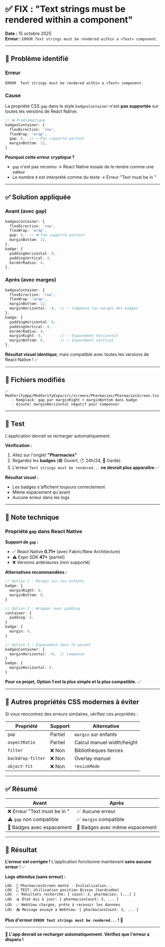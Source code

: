 # ✅ FIX : "Text strings must be rendered within a <Text> component"

**Date :** 15 octobre 2025  
**Erreur :** `ERROR Text strings must be rendered within a <Text> component.`

---

## 🐛 Problème identifié

### Erreur

```
ERROR  Text strings must be rendered within a <Text> component.
```

### Cause

La propriété CSS `gap` dans le style `badgesContainer` n'est **pas supportée** sur toutes les versions de React Native.

```typescript
// ❌ Problématique
badgesContainer: {
  flexDirection: 'row',
  flexWrap: 'wrap',
  gap: 8,  // ← Pas supporté partout
  marginBottom: 12,
}
```

**Pourquoi cette erreur cryptique ?**

- `gap` n'est pas reconnu → React Native essaie de le rendre comme une valeur
- Le nombre `8` est interprété comme du texte → Erreur "Text must be in <Text>"

---

## ✅ Solution appliquée

### Avant (avec gap)

```typescript
badgesContainer: {
  flexDirection: 'row',
  flexWrap: 'wrap',
  gap: 8,  // ❌ Pas supporté partout
  marginBottom: 12,
},
badge: {
  paddingHorizontal: 8,
  paddingVertical: 4,
  borderRadius: 4,
},
```

### Après (avec marges)

```typescript
badgesContainer: {
  flexDirection: 'row',
  flexWrap: 'wrap',
  marginBottom: 12,
  marginHorizontal: -4,  // ✅ Compense les marges des badges
},
badge: {
  paddingHorizontal: 8,
  paddingVertical: 4,
  borderRadius: 4,
  marginRight: 8,        // ✅ Espacement horizontal
  marginBottom: 8,       // ✅ Espacement vertical
},
```

**Résultat visuel identique**, mais compatible avec toutes les versions de React Native ! ✅

---

## 📁 Fichiers modifiés

```
✅ MedVerifyApp/MedVerifyExpo/src/screens/Pharmacies/PharmaciesScreen.tsx
   - Remplacé: gap par marginRight + marginBottom dans badge
   - Ajouté: marginHorizontal négatif pour compenser
```

---

## 🚀 Test

L'application devrait se recharger automatiquement.

**Vérification :**

1. Allez sur l'onglet **"Pharmacies"**
2. Regardez les **badges** (🟢 Ouvert, 🕐 24h/24, 🚨 Garde)
3. L'erreur `Text strings must be rendered...` **ne devrait plus apparaître** ✅

**Résultat visuel :**

- Les badges s'affichent toujours correctement
- Même espacement qu'avant
- Aucune erreur dans les logs

---

## 📝 Note technique

### Propriété `gap` dans React Native

**Support de `gap` :**

- ✅ React Native **0.71+** (avec Fabric/New Architecture)
- ⚠️ Expo SDK **47+** (partiel)
- ❌ Versions antérieures (non supporté)

**Alternatives recommandées :**

```typescript
// Option 1 : Marges sur les enfants
badge: {
  marginRight: 8,
  marginBottom: 8,
}

// Option 2 : Wrapper avec padding
container: {
  padding: 4,
}
badge: {
  margin: 4,
}

// Option 3 : Espacement dans le parent
badgesContainer: {
  marginHorizontal: -4,  // Compense
}
badge: {
  marginHorizontal: 4,
}
```

**Pour ce projet, Option 1 est la plus simple et la plus compatible.** ✅

---

## 🎯 Autres propriétés CSS modernes à éviter

Si vous rencontrez des erreurs similaires, vérifiez ces propriétés :

| Propriété         | Support | Alternative                |
| ----------------- | ------- | -------------------------- |
| `gap`             | Partiel | `margin` sur enfants       |
| `aspectRatio`     | Partiel | Calcul manuel width/height |
| `filter`          | ❌ Non  | Bibliothèques tierces      |
| `backdrop-filter` | ❌ Non  | Overlay manuel             |
| `object-fit`      | ❌ Non  | `resizeMode`               |

---

## ✅ Résumé

| Avant                              | Après                          |
| ---------------------------------- | ------------------------------ |
| ❌ Erreur "Text must be in <Text>" | ✅ Aucune erreur               |
| ⚠️ `gap` non compatible            | ✅ `margin` compatible         |
| 🎨 Badges avec espacement          | 🎨 Badges avec même espacement |

---

## 🎉 Résultat

**L'erreur est corrigée !** L'application fonctionne maintenant **sans aucune erreur** ! ✅

**Logs attendus (sans erreur) :**

```
LOG  🏥 PharmaciesScreen monté - Initialisation...
LOG  🧪 TEST: Utilisation position Bissau (hardcodée)
LOG  ✅ Résultats recherche: { count: 3, pharmacies: [...] }
LOG  📊 État mis à jour: { pharmaciesCount: 3, ... }
LOG  ✅ WebView chargée, prête à recevoir les données
LOG  📤 Message envoyé à WebView: { pharmaciesCount: 3, ... }
```

**Plus d'erreur `ERROR Text strings must be rendered...` ! 🎊**

---

**🚀 L'app devrait se recharger automatiquement. Vérifiez que l'erreur a disparu !**
